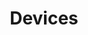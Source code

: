 ---
title: "Devices"
sort: 10
short: devices
type: checkbox
filters:
- short: tv
  title: TV
- short: mobile
  title: Mobile
successcriteria:
- short: text-equiv-all
  filter: tv, mobile
- short: media-equiv-only-alt
  filter: tv, mobile
techniques:
  - short: G94
    filter: tv, mobile
  - short: H2
    filter: mobile
  - short: H37
    filter: tv, mobile
  - short: H86
    filter: mobile
---